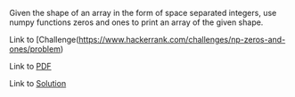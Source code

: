 Given the shape of an array in the form of space separated integers, use numpy functions zeros and ones to print an array of the given shape.

Link to [Challenge(https://www.hackerrank.com/challenges/np-zeros-and-ones/problem)

Link to [PDF](./zeros-and-ones.pdf)

Link to [Solution](./zeros.py)
